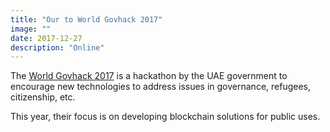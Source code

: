 ```yaml
---
title: "Our to World Govhack 2017"
image: ""
date: 2017-12-27
description: "Online"
---
```



The [World Govhack 2017](https://hackathon.govtechprize.ae/) is a hackathon by the UAE government to encourage new technologies to address issues in governance, refugees, citizenship, etc. 

This year, their focus is on developing blockchain solutions for public uses. 
